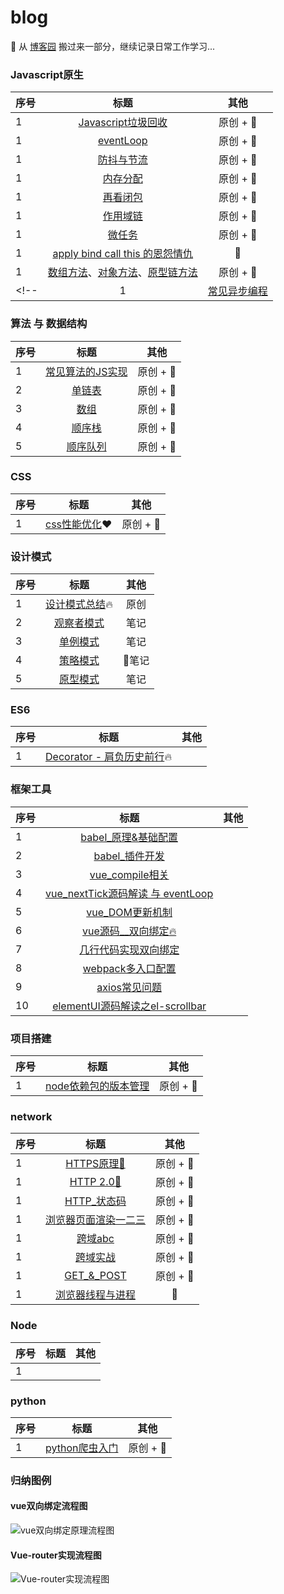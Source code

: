 # blog
🌈 从 [博客园](https://home.cnblogs.com/HXW-from-DJTU/) 搬过来一部分，继续记录日常工作学习...

### Javascript原生

| 序号 | 标题 | 其他 |
| :------| :------: | :------: |
| 1 | [Javascript垃圾回收](/JS/GC.md)| 原创 + 📒 |
| 1 | [eventLoop](/JS/eventloop.md)| 原创 + 📒 |
| 1 | [防抖与节流](/JS/debounce.md)| 原创 + 📒 |
| 1 | [内存分配](/JS/memory_allocation.md)| 原创 + 📒 |
| 1 | [再看闭包](/JS/closure.md)| 原创 + 📒 |
| 1 | [作用域链](/JS/[[SCOPE]].md)| 原创 + 📒 |
| 1 | [微任务](/JS/microTask.md)| 原创 + 📒 |
| 1 | [apply bind call this 的恩怨情仇 ](/JS/apply_call_bind_this.md)  | 📒 |
| 1 | [数组方法](/JS/ARRAY_FUNC.md)、[对象方法](/JS/OOJECT_FUNC.md)、[原型链方法](/JS/JS_COMMON_FUNC.md)| 原创 + 📒 |
<!-- | 1 | [常见异步编程](/JS/async_coding.md)| 原创 + 📒 | -->

### 算法 与 数据结构
| 序号 | 标题 | 其他 |
| :------| :------: | :------: |
| 1 | [常见算法的JS实现](/algorithm/common.md/)| 原创 + 📒 |
| 2 | [单链表](/algorithm/data_structure/linkedlist/)| 原创 + 📒 |
| 3 | [数组](/algorithm/data_structure/array/)| 原创 + 📒 |
| 4 | [顺序栈](/algorithm/data_structure/stack/)| 原创 + 📒 |
| 5 | [顺序队列](/algorithm/data_structure/queue/)| 原创 + 📒 |

### CSS

| 序号 | 标题 | 其他 |
| :------| :------: | :------: |
| 1 | [css性能优化](/CSS/css_optimize.md)❤️| 原创 + 📒 |

### 设计模式

| 序号 | 标题 | 其他 |
| :------| :------: | :------: |
| 1 | [设计模式总结](/design_mode/prototype.md):fire: | 原创 |
| 2 | [观察者模式](/design_mode/observer.md)  | 笔记 |
| 3 | [单例模式](/design_mode/singleton.md) | 笔记 |
| 4 | [策略模式](/design_mode/strategy.md)   | 笔记 |
| 5 | [原型模式](/design_mode/prototype.md)    | 笔记 |


### ES6
<!-- [es6 class](/network/ES6/es6_class.md)     
[类的继承](/network/ES6/es6_%E7%B1%BB%E7%9A%84%E7%BB%A7%E6%89%BF.md)     
[async 下的异步编程](/network/ES6/async_await_conding.md)    -->

| 序号 | 标题 | 其他 |
| :------| :------: | :------: |
| 1 | [Decorator - 肩负历史前行](/ES6/decorator.md):fire: |  |


### 框架工具
| 序号 | 标题 | 其他 |
| :------| :------: | :------: |
| 1 | [babel_原理&基础配置](./project_build/babel.md)  |  |
| 2 | [babel_插件开发](./project_build/babel_plugin_dev.md) |  |
| 3 | [vue_compile相关](/vue/vue_render.md)   |  |
| 4 | [vue_nextTick源码解读 与 eventLoop](./vue/nextTick.md)  |  |
| 5 | [vue_DOM更新机制](./vue/vue_dom_nextTick.md)  |  |
| 6 | [vue源码__双向绑定:fire:](./vue/Vue_twoway_binding.md)   |  |
| 7 | [几行代码实现双向绑定](/network/vue/vue%E5%8F%8C%E5%90%91%E7%BB%91%E5%AE%9A%E6%A8%A1%E6%8B%9F.md)    |  |
| 8 | [webpack多入口配置](./project_build/webpack/multi_entry.md)    |  |
| 9 | [axios常见问题](/network/vue/axios%E5%B8%B8%E8%A7%81%E9%97%AE%E9%A2%98.md)    |  |
| 10 | [elementUI源码解读之el-scrollbar](/network/elementUI/elementUI%E6%BA%90%E7%A0%81%E8%A7%A3%E8%AF%BB%E4%B9%8Bel-scrollbar.md)    |  |
 

<!-- [Vue组件数据流](/network/vue/Vue%E7%BB%84%E4%BB%B6%E6%95%B0%E6%8D%AE%E6%B5%81.md)      -->

### 项目搭建
  
| 序号 | 标题 | 其他 |
| :------| :------: | :------: |
| 1 | [node依赖包的版本管理](/project/node_module_manage.md)| 原创 + 📒 |  

### network
| 序号 | 标题 | 其他 |
| :------| :------: | :------: |
| 1 | [HTTPS原理🔱](/network/https.md)| 原创 + 📒 |
| 1 | [HTTP 2.0🔱](/network/http2.0.md)| 原创 + 📒 |
| 1 | [HTTP_状态码](/network/status_code.md)| 原创 + 📒 |
| 1 | [浏览器页面渲染一二三](/network/how_browser_work.md)| 原创 + 📒 |
| 1 | [跨域abc](/network/CORS.md)| 原创 + 📒 |
| 1 | [跨域实战](/network/CORS_ON_WORK.md)| 原创 + 📒 |
| 1 | [GET_&_POST](/JS/post_get.md)| 原创 + 📒 |
| 1 | [浏览器线程与进程](/browser/JS_browser_thread.md)  | 📒 |

### Node
| 序号 | 标题 | 其他 |
| :------| :------: | :------: |
| 1 | |  |

### python
| 序号 | 标题 | 其他 |
| :------| :------: | :------: |
| 1 | [python爬虫入门](/python/python/crawler.md)| 原创 + 📒 |  

### 归纳图例
#### vue双向绑定流程图
![vue双向绑定原理流程图](./vue/Vue_twoway_binding.png)


#### Vue-router实现流程图
![Vue-router实现流程图](./vue/vue-router/Vue-router.png)


